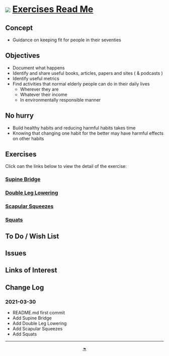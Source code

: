 # [![](https://heretics-sf.github.io/lib/assets/icons/mark-github.svg )](https://github.com/heretics-sf/heretics-sf.github.io/tree/master/sandbox/exercises/README.md ) [Exercises Read Me]( https://heretics-sf.github.io/sandbox/exercises/readme.html )

<!--  @@@
<div style=height:300px;overflow:hidden;width:100%;resize:both; ><iframe src=https://heretics-sf.github.io/ height=100% width=100% ></iframe></div>
_Templatee_

### Full Screen: [Template]( https://heretics-sf.github.io/ )
@@@  -->


## Concept

* Guidance on keeping fit for people in their seventies

## Objectives

* Document what happens
* Identify and share useful books, articles, papers and sites ( & podcasts )
* Identify useful metrics
* Find activities that normal elderly people can do in their daily lives
	* Wherever they are
	* Whatever their income
	* In environmentally responsible manner

## No hurry

* Build healthy habits and reducing harmful habits takes time
* Knowing that changing one habit for the better may have harmful effects on other habits

## Exercises

Click oan the links below to view the detail of the exercise:

### [Supine Bridge]( https://heretics-sf.github.io/sandbox/exercises/#supine-bridge.md )

### [Double Leg Lowering]( https://heretics-sf.github.io/sandbox/exercises/#double-leg-lowering.md )

### [Scapular Squeezes]( https://heretics-sf.github.io/sandbox/exercises/#scapular-squeezes.md )

### [Squats]( https://heretics-sf.github.io/sandbox/exercises/#squats.md)



## To Do / Wish List


## Issues


## Links of Interest


## Change Log

### 2021-03-30

* README.md first commit
* Add Supine Bridge
* Add Double Leg Lowering
* Add Scapular Squeezes
* Add Squats

***

<center><a href=javascript:window.scrollTo(0,0); class=aDingbat title="Scroll to top" > ❧ </a></center>

